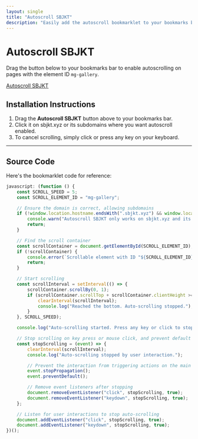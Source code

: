 ```yaml
---
layout: single
title: "Autoscroll SBJKT"
description: "Easily add the autoscroll bookmarklet to your bookmarks bar"
---
```


<link rel="stylesheet" href="assets/css/style.css">

# Autoscroll SBJKT

Drag the button below to your bookmarks bar to enable autoscrolling on pages with the element ID `mg-gallery`.

<a href="javascript:(function(){const%20SCROLL_SPEED=5;const%20SCROLL_ELEMENT_ID='mg-gallery';if(!window.location.hostname.endsWith('.sbjkt.xyz')%20&&%20window.location.hostname!=='sbjkt.xyz'){console.warn('Autoscroll%20SBJKT%20only%20works%20on%20sbjkt.xyz%20and%20its%20subdomains');return;}const%20scrollContainer=document.getElementById(SCROLL_ELEMENT_ID);if(!scrollContainer){console.error(`Scrollable%20element%20with%20ID%20%22${SCROLL_ELEMENT_ID}%22%20not%20found.`);return;}const%20scrollInterval=setInterval(()=>{scrollContainer.scrollBy(0,1);if((scrollContainer.scrollTop+scrollContainer.clientHeight)>=scrollContainer.scrollHeight){clearInterval(scrollInterval);console.log('Reached%20the%20bottom.%20Auto-scrolling%20stopped.');}},SCROLL_SPEED);console.log('Auto-scrolling%20started.%20Press%20any%20key%20or%20click%20to%20stop.');const%20stopScrolling=(event)=>{clearInterval(scrollInterval);console.log('Auto-scrolling%20stopped%20by%20user%20interaction.');event.stopPropagation();event.preventDefault();document.removeEventListener('click',stopScrolling,true);document.removeEventListener('keydown',stopScrolling,true);};document.addEventListener('click',stopScrolling,true);document.addEventListener('keydown',stopScrolling,true);})()" class="btn btn-primary">Autoscroll SBJKT</a>

## Installation Instructions

1. Drag the **Autoscroll SBJKT** button above to your bookmarks bar.
2. Click it on sbjkt.xyz or its subdomains where you want autoscroll enabled.
3. To cancel scrolling, simply click or press any key on your keyboard.

---

## Source Code

Here's the bookmarklet code for reference:

```javascript
javascript: (function () {
    const SCROLL_SPEED = 5;
    const SCROLL_ELEMENT_ID = "mg-gallery";

    // Ensure the domain is correct, allowing subdomains
    if (!window.location.hostname.endsWith(".sbjkt.xyz") && window.location.hostname !== "sbjkt.xyz") {
        console.warn("Autoscroll SBJKT only works on sbjkt.xyz and its subdomains");
        return;
    }

    // Find the scroll container
    const scrollContainer = document.getElementById(SCROLL_ELEMENT_ID);
    if (!scrollContainer) {
        console.error(`Scrollable element with ID "${SCROLL_ELEMENT_ID}" not found.`);
        return;
    }

    // Start scrolling
    const scrollInterval = setInterval(() => {
        scrollContainer.scrollBy(0, 1);
        if (scrollContainer.scrollTop + scrollContainer.clientHeight >= scrollContainer.scrollHeight) {
            clearInterval(scrollInterval);
            console.log("Reached the bottom. Auto-scrolling stopped.");
        }
    }, SCROLL_SPEED);

    console.log("Auto-scrolling started. Press any key or click to stop.");

    // Stop scrolling on key press or mouse click, and prevent default action
    const stopScrolling = (event) => {
        clearInterval(scrollInterval);
        console.log("Auto-scrolling stopped by user interaction.");

        // Prevent the interaction from triggering actions on the main app
        event.stopPropagation();
        event.preventDefault();

        // Remove event listeners after stopping
        document.removeEventListener("click", stopScrolling, true);
        document.removeEventListener("keydown", stopScrolling, true);
    };

    // Listen for user interactions to stop auto-scrolling
    document.addEventListener("click", stopScrolling, true);
    document.addEventListener("keydown", stopScrolling, true);
})();
```
